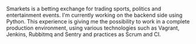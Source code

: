 Smarkets is a betting exchange for trading sports, politics and entertainment events. I'm currently working on the backend side using Python. This experience is giving me the possibility to work in a complete production environment, using various technologies such as Vagrant, Jenkins, Rubbitmq and Sentry and practices as Scrum and CI.
